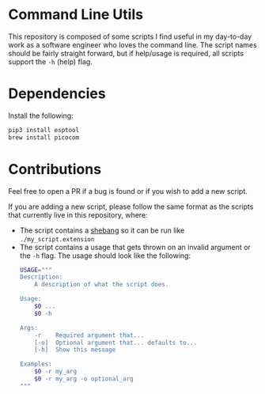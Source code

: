 # Command Line Utils

This repository is composed of some scripts I find useful in my day-to-day work as a software engineer who loves the command line. The script names should be fairly straight forward, but if help/usage is required, all scripts support the `-h` (help) flag.

# Dependencies

Install the following:

```zsh
pip3 install esptool
brew install picocom
```

# Contributions

Feel free to open a PR if a bug is found or if you wish to add a new script.

If you are adding a new script, please follow the same format as the scripts that currently live in this repository, where:

- The script contains a [shebang](https://en.wikipedia.org/wiki/Shebang_(Unix)) so it can be run like `./my_script.extension`
- The script contains a usage that gets thrown on an invalid argument or the `-h` flag. The usage should look like the following:
    ```sh
    USAGE="""
    Description:
        A description of what the script does.

    Usage:
        $0 ...
        $0 -h

    Args:
        -r    Required argument that...
        [-o]  Optional argument that... defaults to...
        [-h]  Show this message

    Examples:
        $0 -r my_arg
        $0 -r my_arg -o optional_arg
    """
    ```
